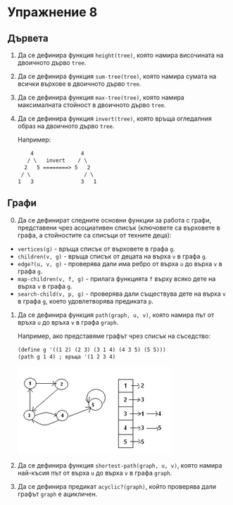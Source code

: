Упражнение 8
============

Дървета
-------

1. Да се дефинира функция `height(tree)`, която
намира височината на двоичното дърво `tree`.

2. Да се дефинира функция `sum-tree(tree)`, която
намира сумата на всички върхове в двоичното дърво `tree`.

3. Да се дефинира функция `max-tree(tree)`, която
намира максималната стойност в двоичното дърво `tree`.

4. Да се дефинира функция `invert(tree)`, която
връща огледалния образ на двоичното дърво `tree`.

   Например:
   ```
       4               4
      / \   invert    / \
     2   5 ========> 5   2
    / \                 / \
   1   3               3   1
   ```

Графи
-----

0. Да се дефинират следните основни функции за работа с графи, представени
чрез асоциативен списък (ключовете са върховете в графа, а стойностите са
списъци от техните деца):
- `vertices(g)` - връща списък от върховете в графа `g`.
- `children(v, g)` - връща списък от децата на върха `v` в графа `g`.
- `edge?(u, v, g)` - проверява дали има ребро от върха `u` до върха `v`
в графа `g`.
- `map-children(v, f, g)` - прилага функцията `f` върху всяко дете на върха `v`
в графа `g`.
- `search-child(v, p, g)` - проверява дали съществува дете на върха `v`
в графа `g`, което удовлетворява предиката `p`.

1. Да се дефинира функция `path(graph, u, v)`, която
намира път от връха `u` до връха `v` в графа `graph`.

   Например, ако представяме графът чрез списък на съседство:
   ```
   (define g '((1 2) (2 3) (3 1 4) (4 3 5) (5 5)))
   (path g 1 4) ; връща '(1 2 3 4)
   ```

   ![](images/adjacency-list.gif)

2. Да се дефинира функция `shortest-path(graph, u, v)`, която
намира най-късия път от върха `u` до върха `v` в графа `graph`.

3. Да се дефинира предикат `acyclic?(graph)`, който
проверява дали графът `graph` е ацикличен.
